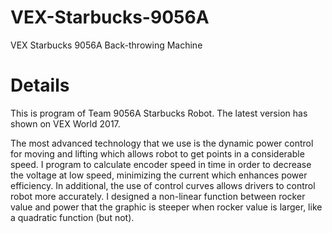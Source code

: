 # VEX-Starbucks-9056A
VEX Starbucks 9056A Back-throwing Machine

# Details
This is program of Team 9056A Starbucks Robot.
The latest version has shown on VEX World 2017.

The most advanced technology that we use is the dynamic power control for moving and lifting which allows robot to get points in a considerable speed. I program to calculate encoder speed in time in order to decrease the voltage at low speed, minimizing the current which enhances power efficiency.
In additional, the use of control curves allows drivers to control robot more accurately. I designed a non-linear function between rocker value and power that the graphic is steeper when rocker value is larger, like a quadratic function (but not).
